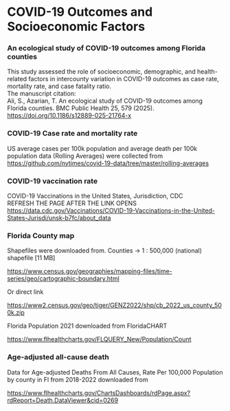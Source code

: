# COVID-19 Outcomes and Socioeconomic Factors
### An ecological study of COVID-19 outcomes among Florida counties
This study assessed the role of socioeconomic, demographic, and health-related factors in intercounty variation in COVID-19 outcomes as case rate, mortality rate, and case fatality ratio. <br />
The manuscript citation: <br />
Ali, S., Azarian, T. An ecological study of COVID-19 outcomes among Florida counties. BMC Public Health 25, 579 (2025). https://doi.org/10.1186/s12889-025-21764-x 



### COVID-19 Case rate and mortality rate 
US average cases per 100k population and average death per 100k population data (Rolling Averages) were collected 
from https://github.com/nytimes/covid-19-data/tree/master/rolling-averages 

### COVID-19 vaccination rate 
COVID-19 Vaccinations in the United States, Jurisdiction, CDC  <br />
REFRESH THE PAGE AFTER THE LINK OPENS <br />
https://data.cdc.gov/Vaccinations/COVID-19-Vaccinations-in-the-United-States-Jurisdi/unsk-b7fc/about_data 


### Florida County map

Shapefiles were downloaded from. Counties -> 1 : 500,000 (national)  shapefile [11 MB] 

https://www.census.gov/geographies/mapping-files/time-series/geo/cartographic-boundary.html


Or direct link

https://www2.census.gov/geo/tiger/GENZ2022/shp/cb_2022_us_county_500k.zip


Florida Population 2021 downloaded from FloridaCHART

https://www.flhealthcharts.gov/FLQUERY_New/Population/Count

### Age-adjusted all-cause death

Data for Age-adjusted Deaths From All Causes, Rate Per 100,000 Population by county in Fl from 2018-2022 downloaded from 

https://www.flhealthcharts.gov/ChartsDashboards/rdPage.aspx?rdReport=Death.DataViewer&cid=0269
